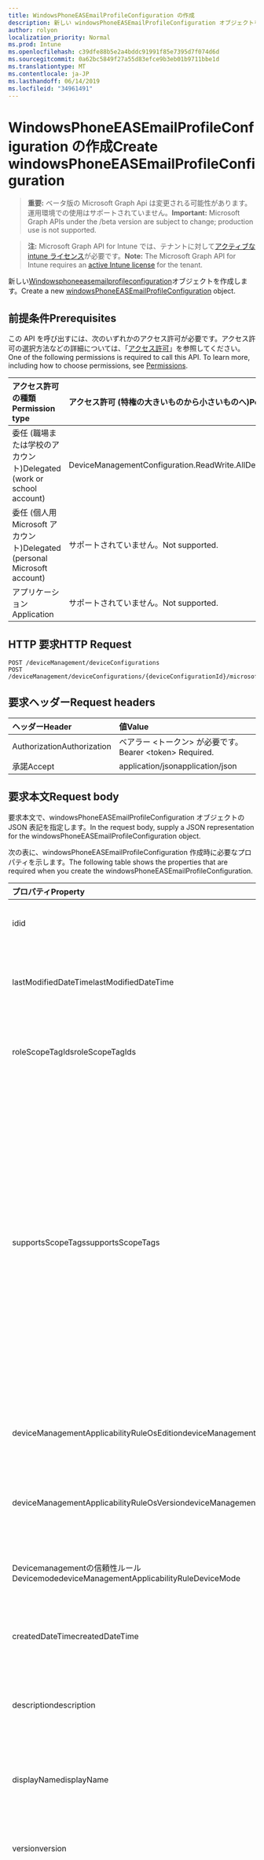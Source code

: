 ```yaml
---
title: WindowsPhoneEASEmailProfileConfiguration の作成
description: 新しい windowsPhoneEASEmailProfileConfiguration オブジェクトを作成します。
author: rolyon
localization_priority: Normal
ms.prod: Intune
ms.openlocfilehash: c39dfe88b5e2a4bddc91991f85e7395d7f074d6d
ms.sourcegitcommit: 0a62bc5849f27a55d83efce9b3eb01b9711bbe1d
ms.translationtype: MT
ms.contentlocale: ja-JP
ms.lasthandoff: 06/14/2019
ms.locfileid: "34961491"
---
```

# <a name="create-windowsphoneeasemailprofileconfiguration"></a><span data-ttu-id="8d6b5-103">WindowsPhoneEASEmailProfileConfiguration の作成</span><span class="sxs-lookup"><span data-stu-id="8d6b5-103">Create windowsPhoneEASEmailProfileConfiguration</span></span>

> <span data-ttu-id="8d6b5-104">**重要:** ベータ版の Microsoft Graph Api は変更される可能性があります。運用環境での使用はサポートされていません。</span><span class="sxs-lookup"><span data-stu-id="8d6b5-104">**Important:** Microsoft Graph APIs under the /beta version are subject to change; production use is not supported.</span></span>

> <span data-ttu-id="8d6b5-105">**注:** Microsoft Graph API for Intune では、テナントに対して[アクティブな intune ライセンス](https://go.microsoft.com/fwlink/?linkid=839381)が必要です。</span><span class="sxs-lookup"><span data-stu-id="8d6b5-105">**Note:** The Microsoft Graph API for Intune requires an [active Intune license](https://go.microsoft.com/fwlink/?linkid=839381) for the tenant.</span></span>

<span data-ttu-id="8d6b5-106">新しい[Windowsphoneeasemailprofileconfiguration](../resources/intune-deviceconfig-windowsphoneeasemailprofileconfiguration.md)オブジェクトを作成します。</span><span class="sxs-lookup"><span data-stu-id="8d6b5-106">Create a new [windowsPhoneEASEmailProfileConfiguration](../resources/intune-deviceconfig-windowsphoneeasemailprofileconfiguration.md) object.</span></span>

## <a name="prerequisites"></a><span data-ttu-id="8d6b5-107">前提条件</span><span class="sxs-lookup"><span data-stu-id="8d6b5-107">Prerequisites</span></span>
<span data-ttu-id="8d6b5-p101">この API を呼び出すには、次のいずれかのアクセス許可が必要です。アクセス許可の選択方法などの詳細については、「[アクセス許可](/graph/permissions-reference)」を参照してください。</span><span class="sxs-lookup"><span data-stu-id="8d6b5-p101">One of the following permissions is required to call this API. To learn more, including how to choose permissions, see [Permissions](/graph/permissions-reference).</span></span>

|<span data-ttu-id="8d6b5-110">アクセス許可の種類</span><span class="sxs-lookup"><span data-stu-id="8d6b5-110">Permission type</span></span>|<span data-ttu-id="8d6b5-111">アクセス許可 (特権の大きいものから小さいものへ)</span><span class="sxs-lookup"><span data-stu-id="8d6b5-111">Permissions (from most to least privileged)</span></span>|
|:---|:---|
|<span data-ttu-id="8d6b5-112">委任 (職場または学校のアカウント)</span><span class="sxs-lookup"><span data-stu-id="8d6b5-112">Delegated (work or school account)</span></span>|<span data-ttu-id="8d6b5-113">DeviceManagementConfiguration.ReadWrite.All</span><span class="sxs-lookup"><span data-stu-id="8d6b5-113">DeviceManagementConfiguration.ReadWrite.All</span></span>|
|<span data-ttu-id="8d6b5-114">委任 (個人用 Microsoft アカウント)</span><span class="sxs-lookup"><span data-stu-id="8d6b5-114">Delegated (personal Microsoft account)</span></span>|<span data-ttu-id="8d6b5-115">サポートされていません。</span><span class="sxs-lookup"><span data-stu-id="8d6b5-115">Not supported.</span></span>|
|<span data-ttu-id="8d6b5-116">アプリケーション</span><span class="sxs-lookup"><span data-stu-id="8d6b5-116">Application</span></span>|<span data-ttu-id="8d6b5-117">サポートされていません。</span><span class="sxs-lookup"><span data-stu-id="8d6b5-117">Not supported.</span></span>|

## <a name="http-request"></a><span data-ttu-id="8d6b5-118">HTTP 要求</span><span class="sxs-lookup"><span data-stu-id="8d6b5-118">HTTP Request</span></span>
<!-- {
  "blockType": "ignored"
}
-->
``` http
POST /deviceManagement/deviceConfigurations
POST /deviceManagement/deviceConfigurations/{deviceConfigurationId}/microsoft.graph.windowsDomainJoinConfiguration/networkAccessConfigurations
```

## <a name="request-headers"></a><span data-ttu-id="8d6b5-119">要求ヘッダー</span><span class="sxs-lookup"><span data-stu-id="8d6b5-119">Request headers</span></span>
|<span data-ttu-id="8d6b5-120">ヘッダー</span><span class="sxs-lookup"><span data-stu-id="8d6b5-120">Header</span></span>|<span data-ttu-id="8d6b5-121">値</span><span class="sxs-lookup"><span data-stu-id="8d6b5-121">Value</span></span>|
|:---|:---|
|<span data-ttu-id="8d6b5-122">Authorization</span><span class="sxs-lookup"><span data-stu-id="8d6b5-122">Authorization</span></span>|<span data-ttu-id="8d6b5-123">ベアラー &lt;トークン&gt; が必要です。</span><span class="sxs-lookup"><span data-stu-id="8d6b5-123">Bearer &lt;token&gt; Required.</span></span>|
|<span data-ttu-id="8d6b5-124">承諾</span><span class="sxs-lookup"><span data-stu-id="8d6b5-124">Accept</span></span>|<span data-ttu-id="8d6b5-125">application/json</span><span class="sxs-lookup"><span data-stu-id="8d6b5-125">application/json</span></span>|

## <a name="request-body"></a><span data-ttu-id="8d6b5-126">要求本文</span><span class="sxs-lookup"><span data-stu-id="8d6b5-126">Request body</span></span>
<span data-ttu-id="8d6b5-127">要求本文で、windowsPhoneEASEmailProfileConfiguration オブジェクトの JSON 表記を指定します。</span><span class="sxs-lookup"><span data-stu-id="8d6b5-127">In the request body, supply a JSON representation for the windowsPhoneEASEmailProfileConfiguration object.</span></span>

<span data-ttu-id="8d6b5-128">次の表に、windowsPhoneEASEmailProfileConfiguration 作成時に必要なプロパティを示します。</span><span class="sxs-lookup"><span data-stu-id="8d6b5-128">The following table shows the properties that are required when you create the windowsPhoneEASEmailProfileConfiguration.</span></span>

|<span data-ttu-id="8d6b5-129">プロパティ</span><span class="sxs-lookup"><span data-stu-id="8d6b5-129">Property</span></span>|<span data-ttu-id="8d6b5-130">型</span><span class="sxs-lookup"><span data-stu-id="8d6b5-130">Type</span></span>|<span data-ttu-id="8d6b5-131">説明</span><span class="sxs-lookup"><span data-stu-id="8d6b5-131">Description</span></span>|
|:---|:---|:---|
|<span data-ttu-id="8d6b5-132">id</span><span class="sxs-lookup"><span data-stu-id="8d6b5-132">id</span></span>|<span data-ttu-id="8d6b5-133">文字列</span><span class="sxs-lookup"><span data-stu-id="8d6b5-133">String</span></span>|<span data-ttu-id="8d6b5-134">エンティティのキー。</span><span class="sxs-lookup"><span data-stu-id="8d6b5-134">Key of the entity.</span></span> <span data-ttu-id="8d6b5-135">[deviceConfiguration](../resources/intune-deviceconfig-deviceconfiguration.md) から継承します</span><span class="sxs-lookup"><span data-stu-id="8d6b5-135">Inherited from [deviceConfiguration](../resources/intune-deviceconfig-deviceconfiguration.md)</span></span>|
|<span data-ttu-id="8d6b5-136">lastModifiedDateTime</span><span class="sxs-lookup"><span data-stu-id="8d6b5-136">lastModifiedDateTime</span></span>|<span data-ttu-id="8d6b5-137">DateTimeOffset</span><span class="sxs-lookup"><span data-stu-id="8d6b5-137">DateTimeOffset</span></span>|<span data-ttu-id="8d6b5-138">オブジェクトの最終更新の DateTime。</span><span class="sxs-lookup"><span data-stu-id="8d6b5-138">DateTime the object was last modified.</span></span> <span data-ttu-id="8d6b5-139">[deviceConfiguration](../resources/intune-deviceconfig-deviceconfiguration.md) から継承します</span><span class="sxs-lookup"><span data-stu-id="8d6b5-139">Inherited from [deviceConfiguration](../resources/intune-deviceconfig-deviceconfiguration.md)</span></span>|
|<span data-ttu-id="8d6b5-140">roleScopeTagIds</span><span class="sxs-lookup"><span data-stu-id="8d6b5-140">roleScopeTagIds</span></span>|<span data-ttu-id="8d6b5-141">文字列コレクション</span><span class="sxs-lookup"><span data-stu-id="8d6b5-141">String collection</span></span>|<span data-ttu-id="8d6b5-142">このエンティティインスタンスの範囲タグのリスト。</span><span class="sxs-lookup"><span data-stu-id="8d6b5-142">List of Scope Tags for this Entity instance.</span></span> <span data-ttu-id="8d6b5-143">[deviceConfiguration](../resources/intune-deviceconfig-deviceconfiguration.md) から継承します</span><span class="sxs-lookup"><span data-stu-id="8d6b5-143">Inherited from [deviceConfiguration](../resources/intune-deviceconfig-deviceconfiguration.md)</span></span>|
|<span data-ttu-id="8d6b5-144">supportsScopeTags</span><span class="sxs-lookup"><span data-stu-id="8d6b5-144">supportsScopeTags</span></span>|<span data-ttu-id="8d6b5-145">Boolean</span><span class="sxs-lookup"><span data-stu-id="8d6b5-145">Boolean</span></span>|<span data-ttu-id="8d6b5-146">基になるデバイス構成がスコープタグの割り当てをサポートしているかどうかを示します。</span><span class="sxs-lookup"><span data-stu-id="8d6b5-146">Indicates whether or not the underlying Device Configuration supports the assignment of scope tags.</span></span> <span data-ttu-id="8d6b5-147">この値が false である場合、ScopeTags プロパティへの割り当ては許可されません。エンティティは、スコープを持つユーザーには表示されません。</span><span class="sxs-lookup"><span data-stu-id="8d6b5-147">Assigning to the ScopeTags property is not allowed when this value is false and entities will not be visible to scoped users.</span></span> <span data-ttu-id="8d6b5-148">これは Silverlight で作成された従来のポリシーに対して実行され、Azure ポータルでポリシーを削除して再作成することによって解決できます。</span><span class="sxs-lookup"><span data-stu-id="8d6b5-148">This occurs for Legacy policies created in Silverlight and can be resolved by deleting and recreating the policy in the Azure Portal.</span></span> <span data-ttu-id="8d6b5-149">このプロパティに値を設定するには、 SetExtrusionDirection メソッドを適用します。</span><span class="sxs-lookup"><span data-stu-id="8d6b5-149">This property is read-only.</span></span> <span data-ttu-id="8d6b5-150">[deviceConfiguration](../resources/intune-deviceconfig-deviceconfiguration.md) から継承します</span><span class="sxs-lookup"><span data-stu-id="8d6b5-150">Inherited from [deviceConfiguration](../resources/intune-deviceconfig-deviceconfiguration.md)</span></span>|
|<span data-ttu-id="8d6b5-151">deviceManagementApplicabilityRuleOsEdition</span><span class="sxs-lookup"><span data-stu-id="8d6b5-151">deviceManagementApplicabilityRuleOsEdition</span></span>|[<span data-ttu-id="8d6b5-152">deviceManagementApplicabilityRuleOsEdition</span><span class="sxs-lookup"><span data-stu-id="8d6b5-152">deviceManagementApplicabilityRuleOsEdition</span></span>](../resources/intune-deviceconfig-devicemanagementapplicabilityruleosedition.md)|<span data-ttu-id="8d6b5-153">このポリシーの OS エディションの適用。</span><span class="sxs-lookup"><span data-stu-id="8d6b5-153">The OS edition applicability for this Policy.</span></span> <span data-ttu-id="8d6b5-154">[deviceConfiguration](../resources/intune-deviceconfig-deviceconfiguration.md) から継承します</span><span class="sxs-lookup"><span data-stu-id="8d6b5-154">Inherited from [deviceConfiguration](../resources/intune-deviceconfig-deviceconfiguration.md)</span></span>|
|<span data-ttu-id="8d6b5-155">deviceManagementApplicabilityRuleOsVersion</span><span class="sxs-lookup"><span data-stu-id="8d6b5-155">deviceManagementApplicabilityRuleOsVersion</span></span>|[<span data-ttu-id="8d6b5-156">deviceManagementApplicabilityRuleOsVersion</span><span class="sxs-lookup"><span data-stu-id="8d6b5-156">deviceManagementApplicabilityRuleOsVersion</span></span>](../resources/intune-deviceconfig-devicemanagementapplicabilityruleosversion.md)|<span data-ttu-id="8d6b5-157">このポリシーの OS バージョン適用ルール。</span><span class="sxs-lookup"><span data-stu-id="8d6b5-157">The OS version applicability rule for this Policy.</span></span> <span data-ttu-id="8d6b5-158">[deviceConfiguration](../resources/intune-deviceconfig-deviceconfiguration.md) から継承します</span><span class="sxs-lookup"><span data-stu-id="8d6b5-158">Inherited from [deviceConfiguration](../resources/intune-deviceconfig-deviceconfiguration.md)</span></span>|
|<span data-ttu-id="8d6b5-159">Devicemanagementの信頼性ルール Devicemode</span><span class="sxs-lookup"><span data-stu-id="8d6b5-159">deviceManagementApplicabilityRuleDeviceMode</span></span>|[<span data-ttu-id="8d6b5-160">Devicemanagementの信頼性ルール Devicemode</span><span class="sxs-lookup"><span data-stu-id="8d6b5-160">deviceManagementApplicabilityRuleDeviceMode</span></span>](../resources/intune-deviceconfig-devicemanagementapplicabilityruledevicemode.md)|<span data-ttu-id="8d6b5-161">このポリシーのデバイスモード適用ルール。</span><span class="sxs-lookup"><span data-stu-id="8d6b5-161">The device mode applicability rule for this Policy.</span></span> <span data-ttu-id="8d6b5-162">[deviceConfiguration](../resources/intune-deviceconfig-deviceconfiguration.md) から継承します</span><span class="sxs-lookup"><span data-stu-id="8d6b5-162">Inherited from [deviceConfiguration](../resources/intune-deviceconfig-deviceconfiguration.md)</span></span>|
|<span data-ttu-id="8d6b5-163">createdDateTime</span><span class="sxs-lookup"><span data-stu-id="8d6b5-163">createdDateTime</span></span>|<span data-ttu-id="8d6b5-164">DateTimeOffset</span><span class="sxs-lookup"><span data-stu-id="8d6b5-164">DateTimeOffset</span></span>|<span data-ttu-id="8d6b5-165">オブジェクトが作成された DateTime。</span><span class="sxs-lookup"><span data-stu-id="8d6b5-165">DateTime the object was created.</span></span> <span data-ttu-id="8d6b5-166">[deviceConfiguration](../resources/intune-deviceconfig-deviceconfiguration.md) から継承します</span><span class="sxs-lookup"><span data-stu-id="8d6b5-166">Inherited from [deviceConfiguration](../resources/intune-deviceconfig-deviceconfiguration.md)</span></span>|
|<span data-ttu-id="8d6b5-167">description</span><span class="sxs-lookup"><span data-stu-id="8d6b5-167">description</span></span>|<span data-ttu-id="8d6b5-168">String</span><span class="sxs-lookup"><span data-stu-id="8d6b5-168">String</span></span>|<span data-ttu-id="8d6b5-169">管理者が指定した、デバイス構成についての説明。</span><span class="sxs-lookup"><span data-stu-id="8d6b5-169">Admin provided description of the Device Configuration.</span></span> <span data-ttu-id="8d6b5-170">[deviceConfiguration](../resources/intune-deviceconfig-deviceconfiguration.md) から継承します</span><span class="sxs-lookup"><span data-stu-id="8d6b5-170">Inherited from [deviceConfiguration](../resources/intune-deviceconfig-deviceconfiguration.md)</span></span>|
|<span data-ttu-id="8d6b5-171">displayName</span><span class="sxs-lookup"><span data-stu-id="8d6b5-171">displayName</span></span>|<span data-ttu-id="8d6b5-172">String</span><span class="sxs-lookup"><span data-stu-id="8d6b5-172">String</span></span>|<span data-ttu-id="8d6b5-173">管理者が指定した、デバイス構成の名前。</span><span class="sxs-lookup"><span data-stu-id="8d6b5-173">Admin provided name of the device configuration.</span></span> <span data-ttu-id="8d6b5-174">[deviceConfiguration](../resources/intune-deviceconfig-deviceconfiguration.md) から継承します</span><span class="sxs-lookup"><span data-stu-id="8d6b5-174">Inherited from [deviceConfiguration](../resources/intune-deviceconfig-deviceconfiguration.md)</span></span>|
|<span data-ttu-id="8d6b5-175">version</span><span class="sxs-lookup"><span data-stu-id="8d6b5-175">version</span></span>|<span data-ttu-id="8d6b5-176">Int32</span><span class="sxs-lookup"><span data-stu-id="8d6b5-176">Int32</span></span>|<span data-ttu-id="8d6b5-177">デバイス構成のバージョン。</span><span class="sxs-lookup"><span data-stu-id="8d6b5-177">Version of the device configuration.</span></span> <span data-ttu-id="8d6b5-178">[deviceConfiguration](../resources/intune-deviceconfig-deviceconfiguration.md) から継承します</span><span class="sxs-lookup"><span data-stu-id="8d6b5-178">Inherited from [deviceConfiguration](../resources/intune-deviceconfig-deviceconfiguration.md)</span></span>|
|<span data-ttu-id="8d6b5-179">usernameSource</span><span class="sxs-lookup"><span data-stu-id="8d6b5-179">usernameSource</span></span>|[<span data-ttu-id="8d6b5-180">userEmailSource</span><span class="sxs-lookup"><span data-stu-id="8d6b5-180">userEmailSource</span></span>](../resources/intune-deviceconfig-useremailsource.md)|<span data-ttu-id="8d6b5-181">ユーザー名属性。 AAD から選択され、デバイスにインストールする前にこのプロファイルに挿入されます。</span><span class="sxs-lookup"><span data-stu-id="8d6b5-181">Username attribute that is picked from AAD and injected into this profile before installing on the device.</span></span> <span data-ttu-id="8d6b5-182">[EasEmailProfileConfigurationBase](../resources/intune-deviceconfig-easemailprofileconfigurationbase.md)から継承されます。</span><span class="sxs-lookup"><span data-stu-id="8d6b5-182">Inherited from [easEmailProfileConfigurationBase](../resources/intune-deviceconfig-easemailprofileconfigurationbase.md).</span></span> <span data-ttu-id="8d6b5-183">可能な値は、`userPrincipalName`、`primarySmtpAddress` です。</span><span class="sxs-lookup"><span data-stu-id="8d6b5-183">Possible values are: `userPrincipalName`, `primarySmtpAddress`.</span></span>|
|<span data-ttu-id="8d6b5-184">usernameAADSource</span><span class="sxs-lookup"><span data-stu-id="8d6b5-184">usernameAADSource</span></span>|[<span data-ttu-id="8d6b5-185">usernameSource</span><span class="sxs-lookup"><span data-stu-id="8d6b5-185">usernameSource</span></span>](../resources/intune-deviceconfig-usernamesource.md)|<span data-ttu-id="8d6b5-186">メールプロファイルのユーザー名を取得するために使用される AAD フィールドの名前。</span><span class="sxs-lookup"><span data-stu-id="8d6b5-186">Name of the AAD field, that will be used to retrieve UserName for email profile.</span></span> <span data-ttu-id="8d6b5-187">[EasEmailProfileConfigurationBase](../resources/intune-deviceconfig-easemailprofileconfigurationbase.md)から継承されます。</span><span class="sxs-lookup"><span data-stu-id="8d6b5-187">Inherited from [easEmailProfileConfigurationBase](../resources/intune-deviceconfig-easemailprofileconfigurationbase.md).</span></span> <span data-ttu-id="8d6b5-188">可能な値は、`userPrincipalName`、`primarySmtpAddress`、`samAccountName` です。</span><span class="sxs-lookup"><span data-stu-id="8d6b5-188">Possible values are: `userPrincipalName`, `primarySmtpAddress`, `samAccountName`.</span></span>|
|<span data-ttu-id="8d6b5-189">userDomainNameSource</span><span class="sxs-lookup"><span data-stu-id="8d6b5-189">userDomainNameSource</span></span>|[<span data-ttu-id="8d6b5-190">domainNameSource</span><span class="sxs-lookup"><span data-stu-id="8d6b5-190">domainNameSource</span></span>](../resources/intune-deviceconfig-domainnamesource.md)|<span data-ttu-id="8d6b5-191">UserDomainname 属性。 AAD から選択され、デバイスにインストールする前にこのプロファイルに挿入されます。</span><span class="sxs-lookup"><span data-stu-id="8d6b5-191">UserDomainname attribute that is picked from AAD and injected into this profile before installing on the device.</span></span> <span data-ttu-id="8d6b5-192">[EasEmailProfileConfigurationBase](../resources/intune-deviceconfig-easemailprofileconfigurationbase.md)から継承されます。</span><span class="sxs-lookup"><span data-stu-id="8d6b5-192">Inherited from [easEmailProfileConfigurationBase](../resources/intune-deviceconfig-easemailprofileconfigurationbase.md).</span></span> <span data-ttu-id="8d6b5-193">可能な値は、`fullDomainName`、`netBiosDomainName` です。</span><span class="sxs-lookup"><span data-stu-id="8d6b5-193">Possible values are: `fullDomainName`, `netBiosDomainName`.</span></span>|
|<span data-ttu-id="8d6b5-194">customDomainName</span><span class="sxs-lookup"><span data-stu-id="8d6b5-194">customDomainName</span></span>|<span data-ttu-id="8d6b5-195">String</span><span class="sxs-lookup"><span data-stu-id="8d6b5-195">String</span></span>|<span data-ttu-id="8d6b5-196">デバイスにインストールする前に電子メールプロファイルを生成するときに使用するカスタムドメイン名の値。</span><span class="sxs-lookup"><span data-stu-id="8d6b5-196">Custom domain name value used while generating an email profile before installing on the device.</span></span> <span data-ttu-id="8d6b5-197">[EasEmailProfileConfigurationBase](../resources/intune-deviceconfig-easemailprofileconfigurationbase.md)から継承します。</span><span class="sxs-lookup"><span data-stu-id="8d6b5-197">Inherited from [easEmailProfileConfigurationBase](../resources/intune-deviceconfig-easemailprofileconfigurationbase.md)</span></span>|
|<span data-ttu-id="8d6b5-198">accountName</span><span class="sxs-lookup"><span data-stu-id="8d6b5-198">accountName</span></span>|<span data-ttu-id="8d6b5-199">String</span><span class="sxs-lookup"><span data-stu-id="8d6b5-199">String</span></span>|<span data-ttu-id="8d6b5-200">アカウント名。</span><span class="sxs-lookup"><span data-stu-id="8d6b5-200">Account name.</span></span>|
|<span data-ttu-id="8d6b5-201">applyOnlyToWindowsPhone81</span><span class="sxs-lookup"><span data-stu-id="8d6b5-201">applyOnlyToWindowsPhone81</span></span>|<span data-ttu-id="8d6b5-202">Boolean</span><span class="sxs-lookup"><span data-stu-id="8d6b5-202">Boolean</span></span>|<span data-ttu-id="8d6b5-203">このポリシーを Windows 8.1 にのみ適用するかどうかを示す値。</span><span class="sxs-lookup"><span data-stu-id="8d6b5-203">Value indicating whether this policy only applies to Windows 8.1.</span></span> <span data-ttu-id="8d6b5-204">このプロパティは読み取り専用です。</span><span class="sxs-lookup"><span data-stu-id="8d6b5-204">This property is read-only.</span></span>|
|<span data-ttu-id="8d6b5-205">syncCalendar</span><span class="sxs-lookup"><span data-stu-id="8d6b5-205">syncCalendar</span></span>|<span data-ttu-id="8d6b5-206">Boolean</span><span class="sxs-lookup"><span data-stu-id="8d6b5-206">Boolean</span></span>|<span data-ttu-id="8d6b5-207">予定表を同期するかどうかを指定します。</span><span class="sxs-lookup"><span data-stu-id="8d6b5-207">Whether or not to sync the calendar.</span></span>|
|<span data-ttu-id="8d6b5-208">syncContacts</span><span class="sxs-lookup"><span data-stu-id="8d6b5-208">syncContacts</span></span>|<span data-ttu-id="8d6b5-209">Boolean</span><span class="sxs-lookup"><span data-stu-id="8d6b5-209">Boolean</span></span>|<span data-ttu-id="8d6b5-210">連絡先を同期するかどうかを指定します。</span><span class="sxs-lookup"><span data-stu-id="8d6b5-210">Whether or not to sync contacts.</span></span>|
|<span data-ttu-id="8d6b5-211">syncTasks</span><span class="sxs-lookup"><span data-stu-id="8d6b5-211">syncTasks</span></span>|<span data-ttu-id="8d6b5-212">Boolean</span><span class="sxs-lookup"><span data-stu-id="8d6b5-212">Boolean</span></span>|<span data-ttu-id="8d6b5-213">タスクを同期するかどうかを指定します。</span><span class="sxs-lookup"><span data-stu-id="8d6b5-213">Whether or not to sync tasks.</span></span>|
|<span data-ttu-id="8d6b5-214">durationOfEmailToSync</span><span class="sxs-lookup"><span data-stu-id="8d6b5-214">durationOfEmailToSync</span></span>|[<span data-ttu-id="8d6b5-215">emailSyncDuration</span><span class="sxs-lookup"><span data-stu-id="8d6b5-215">emailSyncDuration</span></span>](../resources/intune-deviceconfig-emailsyncduration.md)|<span data-ttu-id="8d6b5-216">同期する電子メールの期間。可能な値は`userDefined`、 `oneDay`、 `threeDays` `oneWeek` `twoWeeks` `oneMonth`、、、、 `unlimited`、です。</span><span class="sxs-lookup"><span data-stu-id="8d6b5-216">Duration of email to sync. Possible values are: `userDefined`, `oneDay`, `threeDays`, `oneWeek`, `twoWeeks`, `oneMonth`, `unlimited`.</span></span>|
|<span data-ttu-id="8d6b5-217">emailAddressSource</span><span class="sxs-lookup"><span data-stu-id="8d6b5-217">emailAddressSource</span></span>|[<span data-ttu-id="8d6b5-218">userEmailSource</span><span class="sxs-lookup"><span data-stu-id="8d6b5-218">userEmailSource</span></span>](../resources/intune-deviceconfig-useremailsource.md)|<span data-ttu-id="8d6b5-219">AAD から選択され、デバイスにインストールする前にこのプロファイルに挿入される電子メール属性。</span><span class="sxs-lookup"><span data-stu-id="8d6b5-219">Email attribute that is picked from AAD and injected into this profile before installing on the device.</span></span> <span data-ttu-id="8d6b5-220">可能な値は、`userPrincipalName`、`primarySmtpAddress` です。</span><span class="sxs-lookup"><span data-stu-id="8d6b5-220">Possible values are: `userPrincipalName`, `primarySmtpAddress`.</span></span>|
|<span data-ttu-id="8d6b5-221">emailSyncSchedule</span><span class="sxs-lookup"><span data-stu-id="8d6b5-221">emailSyncSchedule</span></span>|[<span data-ttu-id="8d6b5-222">emailSyncSchedule</span><span class="sxs-lookup"><span data-stu-id="8d6b5-222">emailSyncSchedule</span></span>](../resources/intune-deviceconfig-emailsyncschedule.md)|<span data-ttu-id="8d6b5-223">電子メール同期スケジュール。</span><span class="sxs-lookup"><span data-stu-id="8d6b5-223">Email sync schedule.</span></span> <span data-ttu-id="8d6b5-224">可能な値は、`userDefined`、`asMessagesArrive`、`manual`、`fifteenMinutes`、`thirtyMinutes`、`sixtyMinutes`、`basedOnMyUsage` です。</span><span class="sxs-lookup"><span data-stu-id="8d6b5-224">Possible values are: `userDefined`, `asMessagesArrive`, `manual`, `fifteenMinutes`, `thirtyMinutes`, `sixtyMinutes`, `basedOnMyUsage`.</span></span>|
|<span data-ttu-id="8d6b5-225">hostName</span><span class="sxs-lookup"><span data-stu-id="8d6b5-225">hostName</span></span>|<span data-ttu-id="8d6b5-226">String</span><span class="sxs-lookup"><span data-stu-id="8d6b5-226">String</span></span>|<span data-ttu-id="8d6b5-227">ネイティブメールアプリが接続する Exchange の場所 (URL)。</span><span class="sxs-lookup"><span data-stu-id="8d6b5-227">Exchange location that (URL) that the native mail app connects to.</span></span>|
|<span data-ttu-id="8d6b5-228">requireSsl</span><span class="sxs-lookup"><span data-stu-id="8d6b5-228">requireSsl</span></span>|<span data-ttu-id="8d6b5-229">Boolean</span><span class="sxs-lookup"><span data-stu-id="8d6b5-229">Boolean</span></span>|<span data-ttu-id="8d6b5-230">SSL を使用するかどうかを示します。</span><span class="sxs-lookup"><span data-stu-id="8d6b5-230">Indicates whether or not to use SSL.</span></span>|



## <a name="response"></a><span data-ttu-id="8d6b5-231">応答</span><span class="sxs-lookup"><span data-stu-id="8d6b5-231">Response</span></span>
<span data-ttu-id="8d6b5-232">成功した場合、このメソッド`201 Created`は応答コードと、応答本文で[Windowsphoneeasemailprofileconfiguration](../resources/intune-deviceconfig-windowsphoneeasemailprofileconfiguration.md)オブジェクトを返します。</span><span class="sxs-lookup"><span data-stu-id="8d6b5-232">If successful, this method returns a `201 Created` response code and a [windowsPhoneEASEmailProfileConfiguration](../resources/intune-deviceconfig-windowsphoneeasemailprofileconfiguration.md) object in the response body.</span></span>

## <a name="example"></a><span data-ttu-id="8d6b5-233">例</span><span class="sxs-lookup"><span data-stu-id="8d6b5-233">Example</span></span>

### <a name="request"></a><span data-ttu-id="8d6b5-234">要求</span><span class="sxs-lookup"><span data-stu-id="8d6b5-234">Request</span></span>
<span data-ttu-id="8d6b5-235">以下は、要求の例です。</span><span class="sxs-lookup"><span data-stu-id="8d6b5-235">Here is an example of the request.</span></span>
``` http
POST https://graph.microsoft.com/beta/deviceManagement/deviceConfigurations
Content-type: application/json
Content-length: 1567

{
  "@odata.type": "#microsoft.graph.windowsPhoneEASEmailProfileConfiguration",
  "roleScopeTagIds": [
    "Role Scope Tag Ids value"
  ],
  "supportsScopeTags": true,
  "deviceManagementApplicabilityRuleOsEdition": {
    "@odata.type": "microsoft.graph.deviceManagementApplicabilityRuleOsEdition",
    "osEditionTypes": [
      "windows10EnterpriseN"
    ],
    "name": "Name value",
    "ruleType": "exclude"
  },
  "deviceManagementApplicabilityRuleOsVersion": {
    "@odata.type": "microsoft.graph.deviceManagementApplicabilityRuleOsVersion",
    "minOSVersion": "Min OSVersion value",
    "maxOSVersion": "Max OSVersion value",
    "name": "Name value",
    "ruleType": "exclude"
  },
  "deviceManagementApplicabilityRuleDeviceMode": {
    "@odata.type": "microsoft.graph.deviceManagementApplicabilityRuleDeviceMode",
    "deviceMode": "sModeConfiguration",
    "name": "Name value",
    "ruleType": "exclude"
  },
  "description": "Description value",
  "displayName": "Display Name value",
  "version": 7,
  "usernameSource": "primarySmtpAddress",
  "usernameAADSource": "primarySmtpAddress",
  "userDomainNameSource": "netBiosDomainName",
  "customDomainName": "Custom Domain Name value",
  "accountName": "Account Name value",
  "applyOnlyToWindowsPhone81": true,
  "syncCalendar": true,
  "syncContacts": true,
  "syncTasks": true,
  "durationOfEmailToSync": "oneDay",
  "emailAddressSource": "primarySmtpAddress",
  "emailSyncSchedule": "asMessagesArrive",
  "hostName": "Host Name value",
  "requireSsl": true
}
```

### <a name="response"></a><span data-ttu-id="8d6b5-236">応答</span><span class="sxs-lookup"><span data-stu-id="8d6b5-236">Response</span></span>
<span data-ttu-id="8d6b5-p120">以下は、応答の例です。注:簡潔にするために、ここに示す応答オブジェクトは切り詰められている場合があります。すべてのプロパティは実際の呼び出しから返されます。</span><span class="sxs-lookup"><span data-stu-id="8d6b5-p120">Here is an example of the response. Note: The response object shown here may be truncated for brevity. All of the properties will be returned from an actual call.</span></span>
``` http
HTTP/1.1 201 Created
Content-Type: application/json
Content-Length: 1739

{
  "@odata.type": "#microsoft.graph.windowsPhoneEASEmailProfileConfiguration",
  "id": "554f402a-402a-554f-2a40-4f552a404f55",
  "lastModifiedDateTime": "2017-01-01T00:00:35.1329464-08:00",
  "roleScopeTagIds": [
    "Role Scope Tag Ids value"
  ],
  "supportsScopeTags": true,
  "deviceManagementApplicabilityRuleOsEdition": {
    "@odata.type": "microsoft.graph.deviceManagementApplicabilityRuleOsEdition",
    "osEditionTypes": [
      "windows10EnterpriseN"
    ],
    "name": "Name value",
    "ruleType": "exclude"
  },
  "deviceManagementApplicabilityRuleOsVersion": {
    "@odata.type": "microsoft.graph.deviceManagementApplicabilityRuleOsVersion",
    "minOSVersion": "Min OSVersion value",
    "maxOSVersion": "Max OSVersion value",
    "name": "Name value",
    "ruleType": "exclude"
  },
  "deviceManagementApplicabilityRuleDeviceMode": {
    "@odata.type": "microsoft.graph.deviceManagementApplicabilityRuleDeviceMode",
    "deviceMode": "sModeConfiguration",
    "name": "Name value",
    "ruleType": "exclude"
  },
  "createdDateTime": "2017-01-01T00:02:43.5775965-08:00",
  "description": "Description value",
  "displayName": "Display Name value",
  "version": 7,
  "usernameSource": "primarySmtpAddress",
  "usernameAADSource": "primarySmtpAddress",
  "userDomainNameSource": "netBiosDomainName",
  "customDomainName": "Custom Domain Name value",
  "accountName": "Account Name value",
  "applyOnlyToWindowsPhone81": true,
  "syncCalendar": true,
  "syncContacts": true,
  "syncTasks": true,
  "durationOfEmailToSync": "oneDay",
  "emailAddressSource": "primarySmtpAddress",
  "emailSyncSchedule": "asMessagesArrive",
  "hostName": "Host Name value",
  "requireSsl": true
}
```






